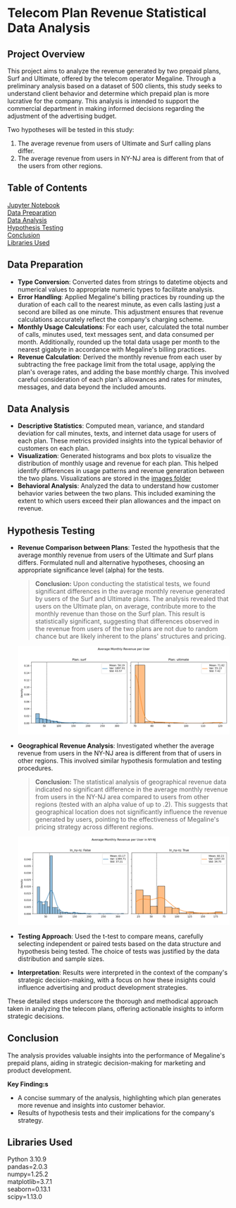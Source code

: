 # Telecom Plan Revenue Statistical Data Analysis

## Project Overview

This project aims to analyze the revenue generated by two prepaid plans, Surf and Ultimate, offered by the telecom operator Megaline. Through a preliminary analysis based on a dataset of 500 clients, this study seeks to understand client behavior and determine which prepaid plan is more lucrative for the company. This analysis is intended to support the commercial department in making informed decisions regarding the adjustment of the advertising budget.

Two hypotheses will be tested in this study:

1. The average revenue from users of Ultimate and Surf calling plans differ.  
2. The average revenue from users in NY-NJ area is different from that of the users from other regions.

## Table of Contents

[Jupyter Notebook](Telecom_SDA.ipynb)  
[Data Preparation](#data-preparation)  
[Data Analysis](#data-analysis)  
[Hypothesis Testing](#hypothesis-testing)  
[Conclusion](#conclusion)  
[Libraries Used](#libraries-used)  

## Data Preparation

- **Type Conversion**: Converted dates from strings to datetime objects and numerical values to appropriate numeric types to facilitate analysis.
- **Error Handling**: Applied Megaline's billing practices by rounding up the duration of each call to the nearest minute, as even calls lasting just a second are billed as one minute. This adjustment ensures that revenue calculations accurately reflect the company's charging scheme.
- **Monthly Usage Calculations**: For each user, calculated the total number of calls, minutes used, text messages sent, and data consumed per month. Additionally, rounded up the total data usage per month to the nearest gigabyte in accordance with Megaline's billing practices.
- **Revenue Calculation**: Derived the monthly revenue from each user by subtracting the free package limit from the total usage, applying the plan's overage rates, and adding the base monthly charge. This involved careful consideration of each plan's allowances and rates for minutes, messages, and data beyond the included amounts.

## Data Analysis

- **Descriptive Statistics**: Computed mean, variance, and standard deviation for call minutes, texts, and internet data usage for users of each plan. These metrics provided insights into the typical behavior of customers on each plan.
- **Visualization**: Generated histograms and box plots to visualize the distribution of monthly usage and revenue for each plan. This helped identify differences in usage patterns and revenue generation between the two plans. Visualizations are stored in the [images folder](./images)
- **Behavioral Analysis**: Analyzed the data to understand how customer behavior varies between the two plans. This included examining the extent to which users exceed their plan allowances and the impact on revenue.

## Hypothesis Testing

- **Revenue Comparison between Plans**: Tested the hypothesis that the average monthly revenue from users of the Ultimate and Surf plans differs. Formulated null and alternative hypotheses, choosing an appropriate significance level (alpha) for the tests.

    > **Conclusion:** Upon conducting the statistical tests, we found significant differences in the average monthly revenue generated by users of the Surf and Ultimate plans. The analysis revealed that users on the Ultimate plan, on average, contribute more to the monthly revenue than those on the Surf plan. This result is statistically significant, suggesting that differences observed in the revenue from users of the two plans are not due to random chance but are likely inherent to the plans' structures and pricing.

    ![Revenue Distribution Side by Side](/images/side_by_side_density_plan_revenue.png)

- **Geographical Revenue Analysis**: Investigated whether the average revenue from users in the NY-NJ area is different from that of users in other regions. This involved similar hypothesis formulation and testing procedures.

    > **Conclusion:** The statistical analysis of geographical revenue data indicated no significant difference in the average monthly revenue from users in the NY-NJ area compared to users from other regions (tested with an alpha value of up to .2). This suggests that geographical location does not significantly influence the revenue generated by users, pointing to the effectiveness of Megaline's pricing strategy across different regions.

    ![NY|NJ VS All Other States Distribution Side by Side](/images/side_by_side_density_in_NY-NJ_revenue.png)

- **Testing Approach**: Used the t-test to compare means, carefully selecting independent or paired tests based on the data structure and hypothesis being tested. The choice of tests was justified by the data distribution and sample sizes.
- **Interpretation**: Results were interpreted in the context of the company's strategic decision-making, with a focus on how these insights could influence advertising and product development strategies.

These detailed steps underscore the thorough and methodical approach taken in analyzing the telecom plans, offering actionable insights to inform strategic decisions.

## Conclusion

The analysis provides valuable insights into the performance of Megaline's prepaid plans, aiding in strategic decision-making for marketing and product development.

**Key Finding:s**

- A concise summary of the analysis, highlighting which plan generates more revenue and insights into customer behavior.
- Results of hypothesis tests and their implications for the company's strategy.

## Libraries Used

Python 3.10.9  
pandas=2.0.3  
numpy=1.25.2  
matplotlib=3.7.1  
seaborn=0.13.1  
scipy=1.13.0  
